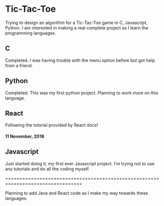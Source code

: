 # Tic-Tac-Toe
Trying to design an algorithm for a Tic-Tac-Toe game in C, Javascript, Python.
I am interested in making a real complete project as I learn the programming languages.

## C
Completed.
I was having trouble with the menu option before but got help from a friend.

## Python
Completed. This was my first python project. Planning to work more on this language.

## React
Following the tutorial provided by React docs!
#### 11 November, 2018

## Javascript
Just started doing it, my first ever Javascript project. I'm trying not to use any tutorials and do all the coding myself.

=================================================================================


Planning to add Java and React code as I make my way towards these languages.
